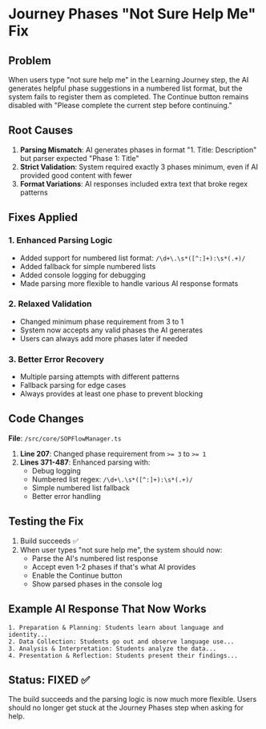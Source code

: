 # Journey Phases "Not Sure Help Me" Fix

## Problem
When users type "not sure help me" in the Learning Journey step, the AI generates helpful phase suggestions in a numbered list format, but the system fails to register them as completed. The Continue button remains disabled with "Please complete the current step before continuing."

## Root Causes
1. **Parsing Mismatch**: AI generates phases in format "1. Title: Description" but parser expected "Phase 1: Title"
2. **Strict Validation**: System required exactly 3 phases minimum, even if AI provided good content with fewer
3. **Format Variations**: AI responses included extra text that broke regex patterns

## Fixes Applied

### 1. Enhanced Parsing Logic
- Added support for numbered list format: `/\d+\.\s*([^:]+):\s*(.+)/`
- Added fallback for simple numbered lists
- Added console logging for debugging
- Made parsing more flexible to handle various AI response formats

### 2. Relaxed Validation
- Changed minimum phase requirement from 3 to 1
- System now accepts any valid phases the AI generates
- Users can always add more phases later if needed

### 3. Better Error Recovery
- Multiple parsing attempts with different patterns
- Fallback parsing for edge cases
- Always provides at least one phase to prevent blocking

## Code Changes

**File**: `/src/core/SOPFlowManager.ts`

1. **Line 207**: Changed phase requirement from `>= 3` to `>= 1`
2. **Lines 371-487**: Enhanced parsing with:
   - Debug logging
   - Numbered list regex: `/\d+\.\s*([^:]+):\s*(.+)/`
   - Simple numbered list fallback
   - Better error handling

## Testing the Fix

1. Build succeeds ✅
2. When user types "not sure help me", the system should now:
   - Parse the AI's numbered list response
   - Accept even 1-2 phases if that's what AI provides
   - Enable the Continue button
   - Show parsed phases in the console log

## Example AI Response That Now Works
```
1. Preparation & Planning: Students learn about language and identity...
2. Data Collection: Students go out and observe language use...
3. Analysis & Interpretation: Students analyze the data...
4. Presentation & Reflection: Students present their findings...
```

## Status: FIXED ✅

The build succeeds and the parsing logic is now much more flexible. Users should no longer get stuck at the Journey Phases step when asking for help.